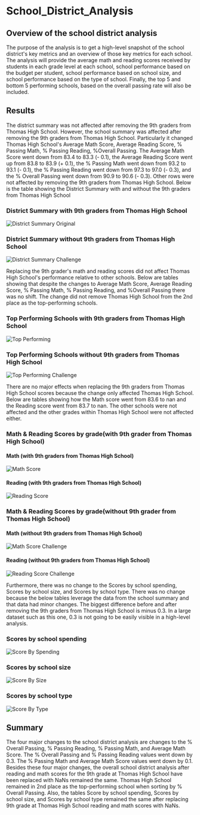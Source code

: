 # School_District_Analysis

## Overview of the school district analysis
The purpose of the analysis is to get a high-level snapshot of the school district's key metrics and an overview of those key metrics for each school. The analysis will provide the average math and reading scores received by students in each grade level at each school, school performance based on the budget per student, school performance based on school size, and school performance based on the type of school. Finally, the top 5 and bottom 5 performing schools, based on the overall passing rate will also be included.

## Results
The district summary was not affected after removing the 9th graders from Thomas High School. However, the school summary was affected after removing the 9th graders from Thomas High School. Particularly it changed Thomas High School's Average Math Score, Average Reading Score, % Passing Math, % Passing Reading, %Overall Passing. The Average Math Score went down from 83.4 to 83.3 (- 0.1), the Average Reading Score went up from 83.8 to 83.9 (+ 0.1), the % Passing Math went down from 93.2 to 93.1 (- 0.1), the % Passing Reading went down from 97.3 to 97.0 (- 0.3), and the % Overall Passing went down from 90.9 to 90.6 (- 0.3). Other rows were not affected by removing the 9th graders from Thomas High School. Below is the table showing the District Summary with and without the 9th graders from Thomas High School

### District Summary with 9th graders from Thomas High School
![District Summary Original](./Resources/school_summary.png)

### District Summary without 9th graders from Thomas High School
![District Summary Challenge](./Resources/school_summary_challenge.png)

Replacing the 9th grader's math and reading scores did not affect Thomas High School's performance relative to other schools. Below are tables showing that despite the changes to Average Math Score, Average Reading Score, % Passing Math, % Passing Reading, and %Overall Passing there was no shift. The change did not remove Thomas High School from the 2nd place as the top-performing schools.

### Top Performing Schools with 9th graders from Thomas High School
![Top Performing](./Resources/top_performing.png)

### Top Performing Schools without 9th graders from Thomas High School
![Top Performing Challenge](./Resources/top_performing_challenge.png)

There are no major effects when replacing the 9th graders from Thomas High School scores because the change only affected Thomas High School. Below are tables showing how the Math score went from 83.6 to nan and the Reading score went from 83.7 to nan. The other schools were not affected and the other grades within Thomas High School were not affected either.

### Math & Reading Scores by grade(with 9th grader from Thomas High School)
#### Math (with 9th graders from Thomas High School)
![Math Score](./Resources/math_performance_grade.png)

#### Reading (with 9th graders from Thomas High School)
![Reading Score](./Resources/reading_performance_grade.png)

### Math & Reading Scores by grade(without 9th grader from Thomas High School)
#### Math (without 9th graders from Thomas High School)
![Math Score Challenge](./Resources/math_performance_grade_challenge.png)

#### Reading (without 9th graders from Thomas High School)
![Reading Score Challenge](./Resources/reading_performance_grade_challenge.png)

Furthermore, there was no change to the Scores by school spending, Scores by school size, and Scores by school type. There was no change because the below tables leverage the data from the school summary and that data had minor changes. The biggest difference before and after removing the 9th graders from Thomas High School is minus 0.3. In a large dataset such as this one, 0.3 is not going to be easily visible in a high-level analysis.

### Scores by school spending
![Score By Spending](./Resources/score_by_spending.png)

### Scores by school size
![Score By Size](./Resources/score_by_size.png)

### Scores by school type
![Score By Type](./Resources/score_by_type.png)
  
## Summary
The four major changes to the school district analysis are changes to the % Overall Passing, % Passing Reading, % Passing Math, and Average Math Score. The % Overall Passing and % Passing Reading values went down by 0.3. The % Passing Math and Average Math Score values went down by 0.1. Besides these four major changes, the overall school district analysis after reading and math scores for the 9th grade at Thomas High School have been replaced with NaNs remained the same. Thomas High School remained in 2nd place as the top-performing school when sorting by % Overall Passing. Also, the tables Score by school spending, Scores by school size, and Scores by school type remained the same after replacing 9th grade at Thomas High School reading and math scores with NaNs.
